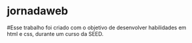 # jornadaweb
#Esse trabalho foi criado com o objetivo de desenvolver habilidades em html e css, durante um curso da SEED.
